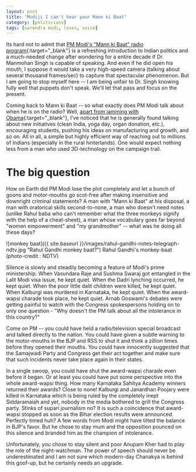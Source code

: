 ```yaml
---
layout: post
title: "Modiji I can't hear your Mann ki Baat"
category: [politicians]
tags: [narendra modi, loses, voice]
---
```


Its hard not to admit that [PM Modi's "Mann ki Baat" radio program](http://www.narendramodi.in/mann-ki-baat){:target="_blank"} is a refreshing introduction to Indian politics and a much-needed change after wondering for a entire decade if Dr. Manmohan Singh is capable of speaking. And even if he did open his mouth, I suppose it would take a very high-speed camera (talking about several thousand frames/sec) to capture that spectacular phenomenon. But I am going to stop myself here -- I am being unfair to Dr. Singh  knowing fully well that puppets don't speak. We'll let that pass and focus on the present.

<!--more-->

Coming back to Mann ki Baat -- so what exactly does PM Modi talk about when he is on the radio? Well, [apart from jamming with Obama](https://www.youtube.com/watch?v=DAsG7YPR6AQ){:target="_blank"}, I've noticed that he is generally found talking about new initiatives (clean India, yoga day, organ donation, etc.), encouraging students, pushing his ideas on manufacturing and growth, and so on. All in all, a simple but highly efficient way of reaching out to millions of Indians (especially in the rural hinterlands). One would expect nothing less from a man who used 3D-technology on the campaign trail. 

# The big question
How on Earth did PM Modi lose the plot completely and let a bunch of goons and motor-mouths go scot-free after making insensitive and downright criminal statements?  A man with "Mann ki Baat" at his disposal, a man with oratorical skills second-to-none, a man who doesn't need notes (unlike Rahul baba who can't remember what the three monkeys signify with the help of a cheat-sheet), a man whose vocabulary goes far beyond "women empowerment" and "my grandmother" -- what was he doing all these days?

![monkey baat]({{ site.baseurl }}/images/rahul-gandhi-notes-telegraph-ndtv.jpg  "Rahul Gandhi monkey baat?")
Rahul Gandhi's monkey-baat (photo-credit : NDTV)

Silence is slowly and steadily becoming a feature of Modi's prime ministership. When Vasundara Raje and Sushma Swaraj got entangled in the Lalit Modi visa issue, he kept quiet. When the Dadri lynching occurred, he kept quiet. When the poor little dalit children were killed, he kept quiet. When Kalburgi was murdered in Karnataka, he kept quiet. When the award-wapsi charade took place, he kept quiet. Arnab Goswami's debates were getting painful to watch with the Congress spokespersons holding on to only one question - "Why doesn't the PM talk about all the intolerance in this country?"

Come on PM -- you could have held a radio/television special broadcast and talked directly to the nation. You could have given a subtle warning to the motor-mouths in the BJP and RSS to shut it and think a zillion times before they opened their mouths. You could have innocently suggested that the Samajwadi Party and Congress get their act together and make sure that such incidents never take place again in their states. 

In a single swoop, you could have shut the award-wapsi charade even before it began. Or at least you could have put some perspective into the whole award-wapsi thing. How many Karnataka Sahitya Academy winners returned their awards? Close to none! Kalburgi and Janardhan Poojary were killed in Karnataka which is being ruled by the completely inept Siddaramaiah and yet, nobody in the media bothered to grill the Congress party. Stinks of supari journalism no? It is such a coincidence that award-wapsi  stopped as soon as the Bihar election results were announced. Perfectly timed huh? A few words from Modi might have tilted the balance in BJP's favor. But he chose to stay mum and the opposition pounced on this silence and branded him as the champion of intolerance.

Unfortunately, you chose to stay silent and poor Anupam Kher had to play the role of the night-watchman. The power of speech should never be underestimated and I am not sure which modern-day Chanakya is behind this goof-up, but he certainly needs an upgrade.

